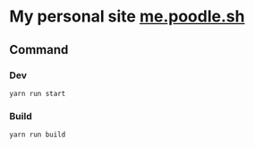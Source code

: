 # My personal site [me.poodle.sh](https://me.poodle.sh/)

## Command

### Dev
```
yarn run start
```

### Build
```
yarn run build
```
